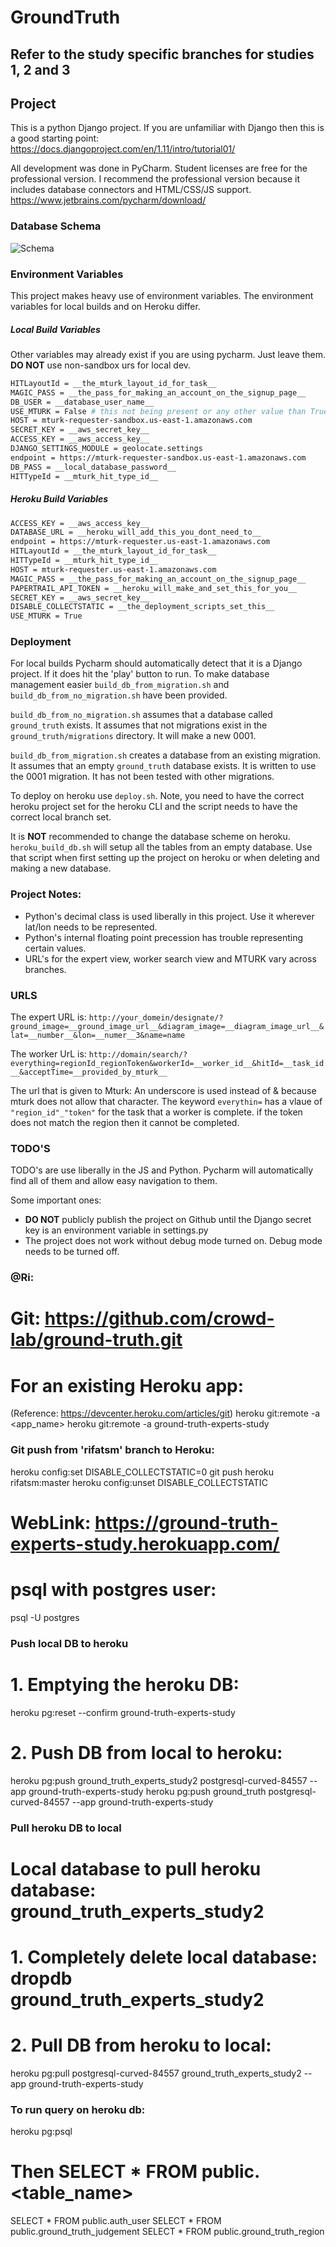 # GroundTruth

## Refer to the study specific branches for studies 1, 2 and 3
 
## Project
This is a python Django project. If you are unfamiliar with 
Django then this is a good starting point: 
https://docs.djangoproject.com/en/1.11/intro/tutorial01/

All development was done in PyCharm. Student licenses are free for the professional version.
I recommend the professional version because it includes database connectors and HTML/CSS/JS support.
https://www.jetbrains.com/pycharm/download/

### Database Schema
![Schema](schema.png?raw=true "Database Schema")

### Environment Variables
This project makes heavy use of environment variables. 
The environment variables for local builds and on Heroku differ.

##### Local Build Variables
Other variables may already exist if you are using pycharm. Just leave them. 
**DO NOT** use non-sandbox urs for local dev.
```bash
HITLayoutId = __the_mturk_layout_id_for_task__
MAGIC_PASS = __the_pass_for_making_an_account_on_the_signup_page__
DB_USER = __database_user_name__
USE_MTURK = False # this not being present or any other value than True will not use Mturk apis. 
HOST = mturk-requester-sandbox.us-east-1.amazonaws.com
SECRET_KEY = __aws_secret_key__ 
ACCESS_KEY = __aws_access_key__
DJANGO_SETTINGS_MODULE = geolocate.settings
endpoint = https://mturk-requester-sandbox.us-east-1.amazonaws.com
DB_PASS = __local_database_password__
HITTypeId = __mturk_hit_type_id__
```

##### Heroku Build Variables
```bash
ACCESS_KEY = __aws_access_key__
DATABASE_URL = __heroku_will_add_this_you_dont_need_to__
endpoint = https://mturk-requester.us-east-1.amazonaws.com
HITLayoutId = __the_mturk_layout_id_for_task__
HITTypeId = __mturk_hit_type_id__
HOST = mturk-requester.us-east-1.amazonaws.com
MAGIC_PASS = __the_pass_for_making_an_account_on_the_signup_page__
PAPERTRAIL_API_TOKEN = __heroku_will_make_and_set_this_for_you__
SECRET_KEY = __aws_secret_key__ 
DISABLE_COLLECTSTATIC = __the_deployment_scripts_set_this__
USE_MTURK = True
```

### Deployment
For local builds Pycharm should automatically detect that it is a Django project. If it does hit the 'play' button to run.
To make database management easier `build_db_from_migration.sh` and `build_db_from_no_migration.sh` have been provided.

`build_db_from_no_migration.sh` assumes that a database called `ground_truth` exists. It assumes that not migrations 
exist in the `ground_truth/migrations` directory. It will make a new 0001.

`build_db_from_migration.sh` creates a database from an existing migration. It assumes that an empty `ground_truth`
database exists. It is written to use the 0001 migration. It has not been tested with other migrations. 

To deploy on heroku use `deploy.sh`. Note, you need to have the correct heroku project set for the heroku CLI and the 
script needs to have the correct local branch set. 

It is **NOT** recommended to change the database scheme on heroku. `heroku_build_db.sh` will setup all the tables from an empty database. 
Use that script when first setting up the project on heroku or when deleting and making a new database.

### Project Notes:
* Python's decimal class is used liberally in this project. Use it wherever lat/lon needs to be represented.  
* Python's internal floating point precession has trouble representing certain values. 
* URL's for the expert view, worker search view and MTURK vary across branches. 

### URLS
The expert URL is: 
`http://your_domein/designate/?ground_image=__ground_image_url__&diagram_image=__diagram_image_url__&lat=__number__&lon=__numer__3&name=name`

The worker UrL is:
`http://domain/search/?everything=regionId_regionToken&workerId=__worker_id__&hitId=__task_id__&acceptTime=__provided_by_mturk__`

The url that is given to Mturk:
An underscore is used instead of & because mturk does not allow that character. 
The keyword `everythin=` has a vlaue of `"region_id"_"token"` for the task that a worker is complete. if the token does not
match the region then it cannot be completed. 

### TODO'S
TODO's are use liberally in the JS and Python. Pycharm will automatically find all of them and allow
easy navigation to them. 

Some important ones:
* **DO NOT** publicly publish the project on Github until the Django secret key is an environment variable in settings.py
* The project does not work without debug mode turned on. Debug mode needs to be turned off.


### @Ri:
# Git: https://github.com/crowd-lab/ground-truth.git

# For an existing Heroku app:
(Reference: https://devcenter.heroku.com/articles/git)
heroku git:remote -a <app_name>
heroku git:remote -a ground-truth-experts-study

### Git push from 'rifatsm' branch to Heroku:
heroku config:set DISABLE_COLLECTSTATIC=0
git push heroku rifatsm:master
heroku config:unset DISABLE_COLLECTSTATIC


# WebLink: https://ground-truth-experts-study.herokuapp.com/



# psql with postgres user:
psql -U postgres

### Push local DB to heroku ###
# 1. Emptying the heroku DB:
heroku pg:reset --confirm ground-truth-experts-study
# 2. Push DB from local to heroku:
heroku pg:push ground_truth_experts_study2 postgresql-curved-84557 --app ground-truth-experts-study
heroku pg:push ground_truth postgresql-curved-84557 --app ground-truth-experts-study

### Pull heroku DB to local ###
# Local database to pull heroku database: ground_truth_experts_study2
# 1. Completely delete local database: dropdb ground_truth_experts_study2
# 2. Pull DB from heroku to local:
heroku pg:pull postgresql-curved-84557 ground_truth_experts_study2 --app ground-truth-experts-study

### To run query on heroku db:
heroku pg:psql
# Then SELECT * FROM public.<table_name>

SELECT * FROM public.auth_user
SELECT * FROM public.ground_truth_judgement
SELECT * FROM public.ground_truth_region